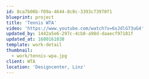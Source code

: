 ```yaml
---
id: 8ca7b00b-f09a-4644-8c0c-3393c73970f1
blueprint: project
title: 'Tennis WTA'
video: 'https://www.youtube.com/watch?v=6sJdlG73uG4'
updated_by: 1442a5e6-297c-4cb8-a98d-daaecf97181f
updated_at: 1680161038
template: work-detail
thumbnail:
  - work/tennis-wpa.jpg
client: WTA
location: 'Designcenter, Linz'
---
```

